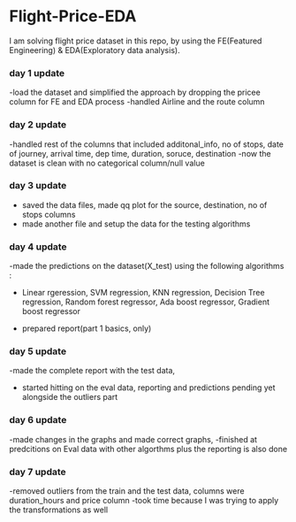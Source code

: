 # Flight-Price-EDA
I am solving flight price dataset in this repo, by using the FE(Featured Engineering) &amp; EDA(Exploratory data analysis).

### day 1 update
 -load the dataset and simplified the approach by dropping the pricee column for FE and EDA process
 -handled Airline and the route column

 ### day 2 update

 -handled rest of the columns that included additonal_info, no of stops, date of journey, arrival time, dep time, duration, soruce, destination
 -now the dataset is clean with no categorical column/null value

 ### day 3 update

 - saved the data files, made qq plot for the source, destination, no of stops columns
 - made another file and setup the data for the testing algorithms 

 ### day 4 update 

 -made the predictions on the dataset(X_test) using the following algorithms :
 - Linear rgeression, SVM regression, KNN regression, Decision Tree regression, Random forest regressor, Ada boost regressor, Gradient boost regressor

 - prepared report(part 1 basics, only)

 ### day 5 update

 -made the complete report with the test data,
 - started hitting on the eval data, reporting and predictions pending yet alongside the outliers part

 ### day 6 update

 -made changes in the graphs and made correct graphs,
 -finished at predcitions on Eval data with other algorthms plus the reporting is also done

 ### day 7 update

-removed outliers from the train and the test data, columns were duration_hours and price column
-took time because I was trying to apply the transformations as well
